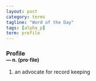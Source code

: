 ```yaml
---
layout: post
category: terms
tagline: "Word of the Day"
tags: [alpha_p]
term: profile
---
```


<h3>Profile<br/> <small>&mdash; n. (pro<span>&middot;</span>file)</small></h3>
<p><ol>
<li>an advocate for record keeping</li>
</ol></p>
